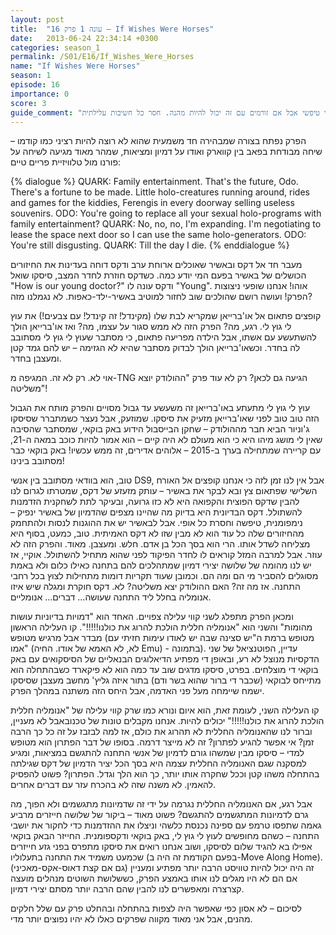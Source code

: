 ```yaml
---
layout: post
title:  "עונה 1 פרק 16 – If Wishes Were Horses"
date:   2013-06-24 22:34:14 +0300
categories: season_1
permalink: /S01/E16/If_Wishes_Were_Horses
name: "If Wishes Were Horses"
season: 1
episode: 16
importance: 0 
score: 3
guide_comment: "פרק די טיפשי אבל אם זורמים עם זה יכול להיות מהנה. חסר כל חשיבות עלילתית"
---
```

הפרק נפתח בצורה שמבהירה חד משמעית שהוא לא רוצה להיות רציני כמו קודמו – שיחה מבודחת בפאב בין קווארק ואודו על דמיון ומציאות, שמהר מאוד מגיעה לשיחה על פורנו מול טלוויזיית פריים טיים:

{% dialogue %}
QUARK: Family entertainment. That's the future, Odo. There's a fortune to be made. Little holo-creatures running around, rides and games for the kiddies, Ferengis in every doorway selling useless souvenirs. 
ODO: You're going to replace all your sexual holo-programs with family entertainment? 
QUARK: No, no, no, I'm expanding. I'm negotiating to lease the space next door so I can use the same holo-generators. 
ODO: You're still disgusting. 
QUARK: Till the day I die. 
{% enddialogue %}

מעבר חד אל דקס ובאשיר שאוכלים ארוחת ערב ודקס דוחה בעדינות את החיזורים הכושלים של באשיר בפעם המי יודע כמה. כשדקס חוזרת לחדר המצב, סיסקו שואל "How is our young doctor?" ודקס עונה לו "Young". אוהו! אנחנו שופעי ניצוצות הפרק! ועושה רושם שהולכים שוב לחזור למוטיב באשיר-ילד-כאפות. לא נגמלנו מזה?

קופצים פתאום אל או'ברייאן שמקריא לבת שלו (מקינדל! זה קינדל! עם צבעים!) את עוץ לי גוץ לי. רגע, מה? הפרק הזה לא ממש סגור על עצמו, מה? ואז או'ברייאן הולך להשתעשע עם אשתו, אבל הילדה מפריעה פתאום, כי מסתבר שעוץ לי גוץ לי מסתובב לה בחדר. וכשאו'ברייאן הולך לבדוק מסתבר שהיא לא הגזימה – יש להם גמד קטן ומעצבן בחדר.

אוי לא. רק לא זה. המגיפה מ-TNG הגיעה גם לכאן? רק לא עוד פרק "ההולודק יוצא משליטה"!

עוץ לי גוץ לי מתעתע באו'ברייאן זה משעשע עד גבול מסויים והפרק מותח את הגבול הזה טוב טוב לפני שאו'ברייאן מזעיק את סיסקו. שמוזעק, אבל נעצר כשמתברר שסיסקו ג'וניור הביא חבר מההולודק – שחקן הבייסבול הידוע באק בוקאי, שמסתבר שהסיבה שאין לי מושג מיהו היא כי הוא מעולם לא היה קיים – הוא אמור להיות כוכב במאה ה-21, עם קריירה שמתחילה בערך ב-2015 – אלוהים אדירים, זה ממש עכשיו! באק בוקאי כבר מסתובב בינינו!

טוב, הוא בוודאי מסתובב בין אנשי DS9, אבל אין לנו זמן לזה כי אנחנו קופצים אל האורח השלישי שפתאום צץ ובא לבקר את באשיר – עותק מזעזע של דקס, שמטרתו לגרום לנו להבין שדקס הפוצית והקפואה היא לא כזו גרועה, ובעיקר לתת לשחקנית הזדמנות להשתולל. דקס הבדיונית היא בדיוק מה שהיינו מצפים שהדמיון של באשיר ינפיק – נימפומנית, טיפשה וחסרת כל אופי. אבל לבאשיר יש את ההוגנות לנסות ולהתחמק מהחיזורים שלה כל עוד הוא לא מבין שזו לא דקס האמיתית. טוב, כמעט, בסוף היא מצליחה לשדל אותו. הרי הוא בסך הכל בן אדם. חלש. ומעצבן. מאוד. והפרק הזה לא עוזר. אבל למרבה המזל קוראים לו לחדר הפיקוד לפני שהוא מתחיל להשתולל.
אוקיי, אז יש לנו מהומה של שלושה יצירי דמיון שמתהלכים להם בתחנה כאילו כלום ולא באמת מסוגלים להסביר מי הם ומה הם. וכמובן שעוד תקריות דומות מתחילות לצוץ בכל רחבי התחנה. אז מה זה? האם ההולודק יצא משליטה? לא. דקס חוקרת ומגלה שיש איזו אנומליה בחלל ליד התחנה שעושה... דברים... אנומליים.

ומכאן הפרק מתפלג לשני קווי עלילה צפויים. האחד הוא "דמויות בדיוניות עושות מהומות" והשני הוא "אנומליה חללית הולכת להרוג את כולנו!!!!!". קו העלילה הראשון מבדר אבל מרגיש מטופש (מטופש ברמת ה"יש סצינה שבה יש לאודו עימות חזיתי עם אמו" (לא, לא האמא של אודו. החיה Emu) - בתמונה). עדיין, הפוטנציאל של שני הדקסיות מנוצל לא רע, ובאופן די מפתיע הדיאלוגים הבנאליים של הסיסקואים עם באק בוקאי די מוצלחים. בפרט, סיסקו מדגים שוב עד כמה הוא לא פיקארד כשבהתחלה הוא מתייחס לבוקאי (שכבר די ברור שהוא בשר ודם) בתור איזה גליץ' מחשב מעצבן שסיסקו ישמח שיימחה מעל פני האדמה, אבל היחס הזה משתנה במהלך הפרק.

קו העלילה השני, לעומת זאת, הוא איום ונורא כמו שרק קווי עלילה של "אנומליה חללית הולכת להרוג את כולנו!!!!!" יכולים להיות. אנחנו מקבלים טונות של טכנובאבל לא מעניין, וברור לנו שהאנומליה החללית לא תהרוג את כולם, אז למה לבזבז על זה כל כך הרבה זמן? אי אפשר להגיע לפתרון? זה לא מייצר דרמה.
בסופו של דבר הפתרון הוא מטופש למדי – סיסקו מבין שמשהו גורם לדמיון של אנשי התחנה להתגשם במציאות, ומגיע למסקנה שגם האנומליה החללית עצמה היא בסך הכל יציר הדמיון של דקס שגילתה בהתחלה משהו קטן וככל שחקרה אותו יותר, כך הוא הלך וגדל. הפתרון? פשוט להפסיק להאמין. לא משנה שזה לא בהכרח עזר עם דברים אחרים.

אבל רגע, אם האנומליה החללית נגרמה על ידי זה שדמיונות מתגשמים ולא הפוך, מה גרם לדמיונות המתגשמים להתגשם? פשוט מאוד – ביקור של שלושה חייזרים מרביע גאמה שתפסו טרמפ עם ספינה נכנסת כלשהי וניצלו את ההזדמנות כדי לחקור את יושבי התחנה – כשהם מחופשים לעוץ לי גוץ לי, באק בוקאי ודקספומנית. החייזר הבאק בוקאי אפילו בא להגיד שלום לסיסקו, ושוב אנחנו רואים את סיסקו מתפרס בפני גזע חייזרים שכמעט משמיד את התחנה בתעלוליו (בפעם הקודמת זה היה ב-Move Along Home). זה היה יכול להיות טוויסט הרבה יותר מפתיע ומעניין (גם אם קצת דאוס-אקס-מאכיני) אם הם לא היו מגלים לנו אותו באמצע הפרק, כששלושת השוטים מנהלים מועצה קצרצרה ומאפשרים לנו להבין שהם הרבה יותר מסתם יצירי דמיון.

לסיכום – לא אסון כפי שאפשר היה לצפות בהתחלה ובהחלט פרק עם שלל חלקים מהנים, אבל אני מאוד מקווה שפרקים כאלו לא יהיו נפוצים יותר מדי.